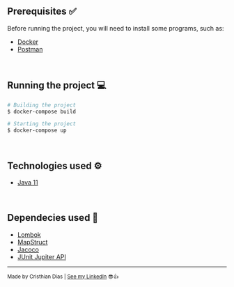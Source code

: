 ## Prerequisites ✅
Before running the project, you will need to install some programs, such as:

* [Docker](https://www.docker.com/products/docker-desktop) 
* [Postman](https://www.postman.com/downloads/)

<br>

## Running the project 💻

```bash
# Building the project
$ docker-compose build

# Starting the project
$ docker-compose up
```

<br>

## Technologies used ⚙

- [Java 11](https://www.oracle.com/br/java/technologies/javase/jdk11-archive-downloads.html)

<br>

## Dependecies used 🔗

- [Lombok](https://projectlombok.org/)
- [MapStruct](https://mapstruct.org/)
- [Jacoco](https://www.baeldung.com/jacoco)
- [JUnit Jupiter API](https://junit.org/junit5/docs/current/user-guide/)

---
<sub>Made by Cristhian Dias  |  [See my LinkedIn](https://www.linkedin.com/in/heycristhian/) 😎👍